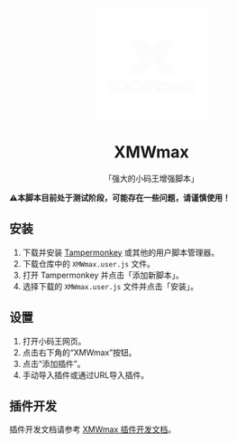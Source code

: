 <div style="text-align: center;">
  <img src="image/XMWmax-logo.png" alt="XMWmax Logo" style="display: block; margin: 0 auto; width: 200px;" />
  <h1 style="text-align: center;">XMWmax</h1>
  <p style="text-align: center;">「强大的小码王增强脚本」</p>
</div>

**⚠本脚本目前处于测试阶段，可能存在一些问题，请谨慎使用！**

## 安装

1. 下载并安装 [Tampermonkey](https://www.tampermonkey.net/) 或其他的用户脚本管理器。
2. 下载仓库中的 `XMWmax.user.js` 文件。
3. 打开 Tampermonkey 并点击「添加新脚本」。
4. 选择下载的 `XMWmax.user.js` 文件并点击「安装」。

## 设置

1. 打开小码王网页。
2. 点击右下角的“XMWmax”按钮。
3. 点击“添加插件”。
4. 手动导入插件或通过URL导入插件。

## 插件开发

插件开发文档请参考 [XMWmax 插件开发文档](PLUGIN_GUIDE.md)。